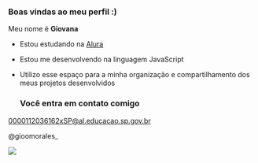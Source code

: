 ### Boas vindas ao meu perfil :) 

Meu nome é **Giovana**  

- Estou estudando na [Alura](https://www.alura.com.br)
- Estou me desenvolvendo na linguagem JavaScript
- Utilizo esse espaço para a minha organização e compartilhamento dos meus projetos desenvolvidos

  ### Você entra em contato comigo

0000112036162xSP@al.educacao.sp.gov.br

@gioomorales_

![](https://media1.tenor.com/m/VhkZ2fDafnQAAAAC/rapunzel-tangled.gif)


